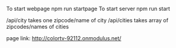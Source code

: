 
To start webpage
 npm run startpage
To start server
 npm run start

/api/city takes one zipcode/name of city
/api/cities takes array of zipcodes/names of cities

page link: http://colortv-92112.onmodulus.net/
